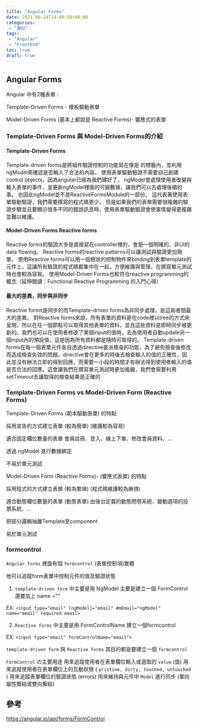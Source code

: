 ```yaml
---
title: "Angular Forms"
date: 2021-06-24T14:00:58+08:00
categories:
 - "筆記"
tags:
 - "Angular"
 - "FrontEnd"
toc: true
draft: true
---
```


## Angular Forms 
<!-- 簡介 -->

Angular 中有2種表單 :

Template-Driven Forms - 模板驅動表單

Model-Driven Forms (基本上都說是 Reactive Forms)- 響應式的表單


<!--more-->

### Template-Driven Forms 與 Model-Driven Forms的介紹

#### Template-Driven Forms

Template-driven forms是將組件驗證控制的功能寫在像是
的標籤內，並利用ngModel來確認是否輸入了合法的內容。
使用表單驅動驗證不需要自己創建control objects，因為angular已經為我們建好了。
ngModel會處理使用者改變與輸入表單的事件，並更新ngModel裡面的可變數據，讓我們可以去處理後續的事。
也因此ngModel並不是ReactiveFormsModule的一部份。
這代表著使用表單驅動驗證，我們需要撰寫的程式碼更少。
但是如果我們的表單需要很複雜的驗證步驟並且要顯示很多不同的錯誤訊息時，使用表單驅動驗證會使事情變得更複雜並難以維護。

#### Model-Driven Forms Reactive forms

Reactive forms的驗證大多是直接寫在controller裡的，會是一個明確的、非UI的data flowing。
Reactive forms的reactive patterns可以讓測試與驗證更加簡單。
使用Reactive forms可以用一個樹狀的控制物件來binding到表單template的元件上，這讓所有驗證的程式碼都集中在一起，方便維護與管理，在撰寫單元測試時也會較為容易。
使用Model-Driven Forms也較符合reactive programming的概念（延伸閱讀：Functional Reactive Programming 的入門心得）

#### 最大的差異，同步與非同步

Reactive forms是同步的而Template-driven forms為非同步處理，是這兩者間最大的差異。
對Reactive forms來說，所有表單的資料是在code裡以tree的方式來呈現，所以在任一個節點可以取得其他表單的資料，並且這些資料是即時同步被更新的。我們也可以在使用者修改了某個input的值時，去為使用者自動update另一個input內的預設值，這是因為所有資料都是隨時可取得的。
Template-driven forms在每一個表單元件各自透過directive委派檢查的功能，為了避免檢查後修改而造成檢查失效的問題，directive會在更多的時後去檢查輸入的值的正確性，因此並沒有辦法立即的得到回應，而需要一小段的時間才有辦法得到使用者輸入的值是否合法的回應。這會讓我們在撰寫單元測試時更加複雜，我們會需要利用setTimeout去讓取得的檢查結果是正確的

### Template-Driven Forms vs Model-Driven Form (Reactive Forms)

Template-Driven Forms (範本驅動表單) 的特點

採用宣告的方式建立表單 (較為簡單) (維護較為容易)

適合固定欄位數量的表單
會員註冊、登入、線上下單、修改會員資料、…

透過 ngModel 進行數據綁定

不易於單元測試


Model-Driven Form (Reactive Forms)- (響應式表單) 的特點

採用程式的方式建立表單 (較為繁瑣) (程式碼維護較為麻煩)

適合動態欄位數量的表單 (動態表單)
由後台定義的動態問卷系統、變動選項的投票系統、…

把部分邏輯抽離Template至component

易於單元測試


### formcontrol

`Angular forms` 裡面有個 `formcontrol` (表單控制項)實體

他可以追蹤form表單中控制元件的值及驗證狀態

1. `template-driven form` 中主要是用 NgModel 主要是建立一個 FormControl 還要加上 name =""

EX:
 `<input type="email" [ngModel]="email" #mEmail="ngModel" name="email" required email>`


2. `Reactive forms` 中主要是用 FormControlName 建立一個formcontrol

EX: 
`<input type="email" formControlName="email">`



`template-driven form` 與 `Reactive forms` 其目的都是要建立一個 `formcontrol` 

`FormControl` の主要用途
用來追蹤使用者在表單欄位輸入或選取的 `value` (值)
用來追蹤使用者在表單欄位上的互動狀態 ( `pristine, dirty, touched, untouched` )
用來追蹤表單欄位的驗證狀態 (errors)
用來維持與元件中 `Model` 進行同步 (單向屬性繫結或雙向繫結)


## 參考

https://angular.io/api/forms/FormControl

